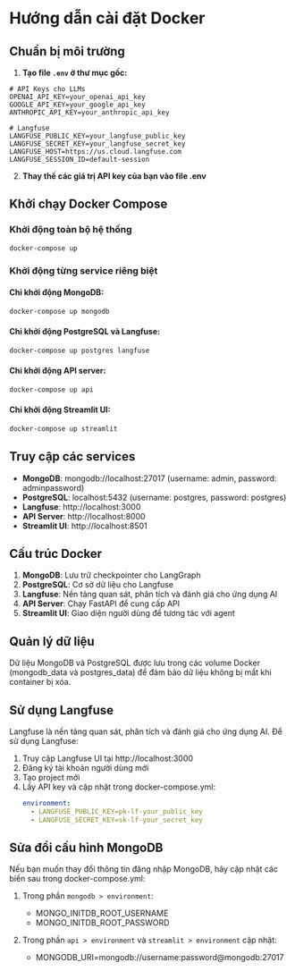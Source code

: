 # Hướng dẫn cài đặt Docker

## Chuẩn bị môi trường

1. **Tạo file `.env` ở thư mục gốc:**

```
# API Keys cho LLMs
OPENAI_API_KEY=your_openai_api_key
GOOGLE_API_KEY=your_google_api_key
ANTHROPIC_API_KEY=your_anthropic_api_key

# Langfuse
LANGFUSE_PUBLIC_KEY=your_langfuse_public_key
LANGFUSE_SECRET_KEY=your_langfuse_secret_key
LANGFUSE_HOST=https://us.cloud.langfuse.com
LANGFUSE_SESSION_ID=default-session
```

2. **Thay thế các giá trị API key của bạn vào file .env**

## Khởi chạy Docker Compose

### Khởi động toàn bộ hệ thống

```bash
docker-compose up
```

### Khởi động từng service riêng biệt

#### Chỉ khởi động MongoDB:
```bash
docker-compose up mongodb
```

#### Chỉ khởi động PostgreSQL và Langfuse:
```bash
docker-compose up postgres langfuse
```

#### Chỉ khởi động API server:
```bash
docker-compose up api
```

#### Chỉ khởi động Streamlit UI:
```bash
docker-compose up streamlit
```

## Truy cập các services

- **MongoDB**: mongodb://localhost:27017 (username: admin, password: adminpassword)
- **PostgreSQL**: localhost:5432 (username: postgres, password: postgres)
- **Langfuse**: http://localhost:3000
- **API Server**: http://localhost:8000
- **Streamlit UI**: http://localhost:8501

## Cấu trúc Docker

1. **MongoDB**: Lưu trữ checkpointer cho LangGraph
2. **PostgreSQL**: Cơ sở dữ liệu cho Langfuse
3. **Langfuse**: Nền tảng quan sát, phân tích và đánh giá cho ứng dụng AI
4. **API Server**: Chạy FastAPI để cung cấp API
5. **Streamlit UI**: Giao diện người dùng để tương tác với agent

## Quản lý dữ liệu

Dữ liệu MongoDB và PostgreSQL được lưu trong các volume Docker (mongodb_data và postgres_data) để đảm bảo dữ liệu không bị mất khi container bị xóa.

## Sử dụng Langfuse

Langfuse là nền tảng quan sát, phân tích và đánh giá cho ứng dụng AI. Để sử dụng Langfuse:

1. Truy cập Langfuse UI tại http://localhost:3000
2. Đăng ký tài khoản người dùng mới
3. Tạo project mới
4. Lấy API key và cập nhật trong docker-compose.yml:
   ```yaml
   environment:
     - LANGFUSE_PUBLIC_KEY=pk-lf-your_public_key
     - LANGFUSE_SECRET_KEY=sk-lf-your_secret_key
   ```

## Sửa đổi cấu hình MongoDB

Nếu bạn muốn thay đổi thông tin đăng nhập MongoDB, hãy cập nhật các biến sau trong docker-compose.yml:

1. Trong phần `mongodb > environment`:
   - MONGO_INITDB_ROOT_USERNAME
   - MONGO_INITDB_ROOT_PASSWORD

2. Trong phần `api > environment` và `streamlit > environment` cập nhật:
   - MONGODB_URI=mongodb://username:password@mongodb:27017 